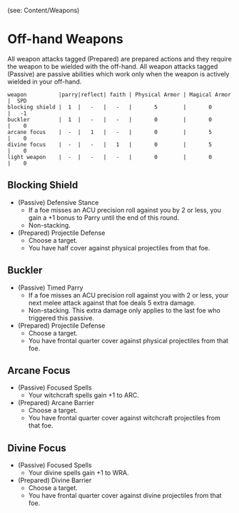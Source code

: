 (see: Content/Weapons)

# Off-hand Weapons
All weapon attacks tagged (Prepared) are prepared actions and they require the weapon to be wielded with the off-hand. All weapon attacks tagged (Passive) are passive abilities which work only when the weapon is actively wielded in your off-hand.

```off_hand
weapon          |parry|reflect| faith | Physical Armor | Magical Armor |  SPD 
blocking shield |  1  |   -   |   -   |       5        |       0       |   -1
buckler         |  1  |   -   |   -   |       0        |       0       |    0 
arcane focus    |  -  |   1   |   -   |       0        |       5       |    0
divine focus    |  -  |   -   |   1   |       0        |       5       |    0
light weapon    |  -  |   -   |   -   |       0        |       0       |    0
```

## Blocking Shield
+ (Passive) Defensive Stance
	+ If a foe misses an ACU precision roll against you by 2 or less, you gain a +1 bonus to Parry until the end of this round.
	+ Non-stacking.
+ (Prepared) Projectile Defense
	+ Choose a target. 
	+ You have half cover against physical projectiles from that foe.

## Buckler
+ (Passive) Timed Parry
	+ If a foe misses an ACU precision roll against you with 2 or less, your next melee attack against that foe deals 5 extra damage.
	+ Non-stacking. This extra damage only applies to the last foe who triggered this passive.
+ (Prepared) Projectile Defense
	+ Choose a target. 
	+ You have frontal quarter cover against physical projectiles from that foe.

## Arcane Focus
+ (Passive) Focused Spells
	+ Your witchcraft spells gain +1 to ARC.
+ (Prepared) Arcane Barrier
	+ Choose a target. 
	+ You have frontal quarter cover against witchcraft projectiles from that foe.

## Divine Focus
+ (Passive) Focused Spells
	+ Your divine spells gain +1 to WRA.
+ (Prepared) Divine Barrier
	+ Choose a target. 
	+ You have frontal quarter cover against divine projectiles from that foe.